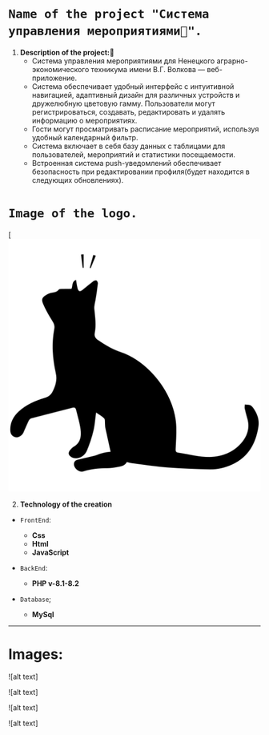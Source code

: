 
# `Name of the project "Система управления мероприятиями📝".`


1. **Description of the project:💬**
    + Система управления мероприятиями для Ненецкого аграрно-экономического техникума имени В.Г. Волкова — веб-приложение.
    + Система обеспечивает удобный интерфейс с интуитивной навигацией, адаптивный дизайн для различных устройств и дружелюбную цветовую гамму. Пользователи могут регистрироваться, создавать, редактировать и удалять информацию о мероприятиях.   
    + Гости могут просматривать расписание мероприятий, используя удобный календарный фильтр. 
    + Система включает в себя базу данных с таблицами для пользователей, мероприятий и статистики посещаемости. 
    + Встроенная система push-уведомлений обеспечивает безопасность при редактировании профиля(будет находится в следующих обновлениях).

# `Image of the logo.`
[![alt text](https://github.com/MerlinPaladin/EMS-event-management-system-/blob/main/sum/assets/images/logo.png)

2. **Technology of the creation**
+ `FrontEnd`:
    + **Css**
    + **Html**
    + **JavaScript**

+ `BackEnd`:
    + **PHP v-8.1-8.2**

+ `Database`;
    + **MySql**
___

# **Images:**

![alt text]

![alt text]

![alt text]

![alt text]
